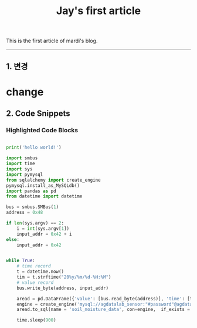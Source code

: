 ﻿---
layout: post
title: "Jay's first article"
tags: [test]
comments: true
---

This is the first article of mardi's blog.

---

## 1. 변경 

# change


## 2. Code Snippets

### Highlighted Code Blocks

```python

print('hello world!')

import smbus
import time
import sys
import pymysql
from sqlalchemy import create_engine
pymysql.install_as_MySQLdb()
import pandas as pd
from datetime import datetime

bus = smbus.SMBus(1)
address = 0x48

if len(sys.argv) == 2:
	i = int(sys.argv[1])
	input_addr = 0x42 + i
else:
	input_addr = 0x42


while True:
	# time record
	t = datetime.now()
	tim = t.strftime("20%y/%m/%d-%H:%M")
	# value record
	bus.write_byte(address, input_addr)

	aread = pd.DataFrame({'value': [bus.read_byte(address)], 'time': [tim]})
	engine = create_engine('mysql://agdatalab_sensor:"#password"@agdatalab-sensor.cr93cx0zvhvo.ap-northeast-2.rds.amazonaws.com/soil_moisture?charset=utf8', encoding = 'utf-8')
	aread.to_sql(name = 'soil_moisture_data', con=engine,  if_exists = 'append', index = False)

	time.sleep(900)

```
